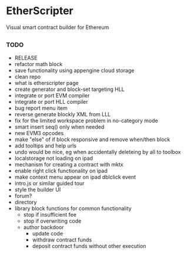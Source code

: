 # EtherScripter
Visual smart contract builder for Ethereum
##

### TODO
* RELEASE
* refactor math block
* save functionality using appengine cloud storage
* clean repo
* what is etherscripter page
* create generator and block-set targeting HLL
* integrate or port EVM compiler
* integrate or port HLL compiler 
* bug report menu item
* reverse generate blockly XML from LLL
* fix for the limited workspace problem in no-category mode
* smart insert seq() only when needed
* new EVM3 opcodes
* make "else" of if block responsive and remove when/then block
* add tooltips and help urls
* undo would be nice, eg when accidentally deleteing by all to toolbox 
* localstorage not loading on ipad
* mechanism for creating a contract with mktx
* enable right click functionality on ipad
* make context menu appear on ipad dblclick event
* intro.js or similar guided tour
* style the builder UI
* forum?
* directory 
* library block functions for common functionality
  - stop if insufficient fee
  - stop if overwriting code
  - author backdoor
    * update code
    * withdraw contract funds
    * deposit contract funds without other execution
